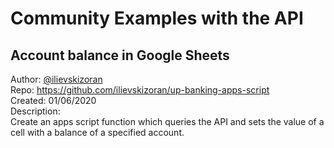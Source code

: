 # Community Examples with the API

## Account balance in Google Sheets
Author: [@ilievskizoran](https://github.com/ilievskizoran)\
Repo: https://github.com/ilievskizoran/up-banking-apps-script \
Created: 01/06/2020\
Description:\
Create an apps script function which queries the API and sets the value of a cell with a balance of a specified account.